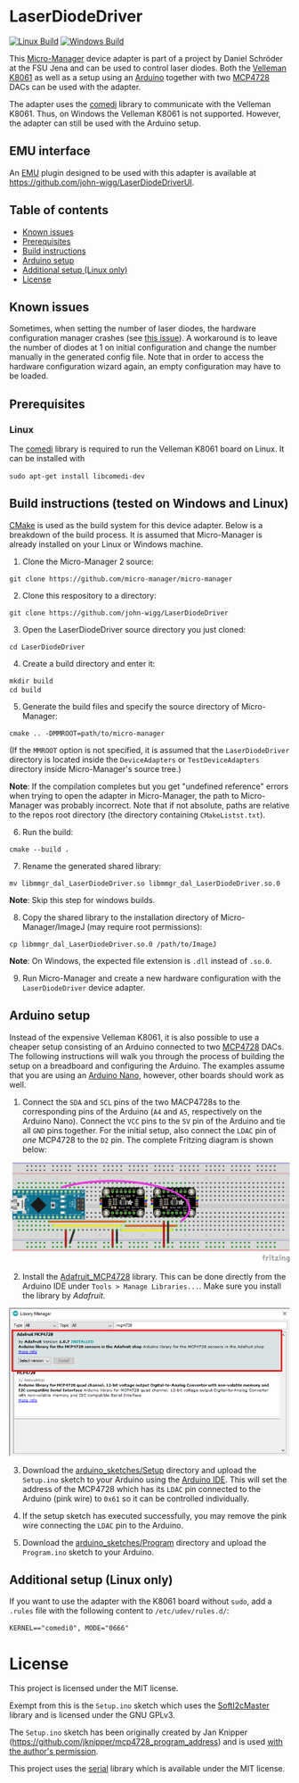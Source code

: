 # LaserDiodeDriver

[![Linux Build](https://github.com/john-wigg/LaserDiodeDriver/workflows/linux%20build/badge.svg)](https://github.com/john-wigg/LaserDiodeDriver/actions)
[![Windows Build](https://github.com/john-wigg/LaserDiodeDriver/workflows/windows%20build/badge.svg)](https://github.com/john-wigg/LaserDiodeDriver/actions)

This [Micro-Manager](https://github.com/micro-manager/micro-manager) device adapter is part of a project by Daniel Schröder at the FSU Jena and can be used to control laser diodes. Both the [Velleman K8061](https://www.velleman.eu/products/view/?lang=en&id=364910) as well as a setup using an [Arduino](https://www.arduino.cc/) together with two [MCP4728](https://www.adafruit.com/product/4470) DACs can be used with the adapter.

The adapter uses the [comedi](https://www.comedi.org/) library to communicate with the Velleman K8061. Thus, on Windows the Velleman K8061 is not supported. However, the adapter can still be used with the Arduino setup.

## EMU interface

An [EMU](https://micro-manager.org/wiki/EMU) plugin designed to be used with this adapter is available at https://github.com/john-wigg/LaserDiodeDriverUI.

## Table of contents
* [Known issues](#known-issues)
* [Prerequisites](#prerequisites)
* [Build instructions](#build-instructions-tested-on-windows-and-linux)
* [Arduino setup](#arduino-setup)
* [Additional setup (Linux only)](#additional-setup-linux-only)
* [License](#license)

## Known issues

Sometimes, when setting the number of laser diodes, the hardware configuration manager crashes (see [this issue](https://github.com/john-wigg/LaserDiodeDriver/issues/1)). A workaround is to leave the number of diodes at 1 on initial configuration and change the number manually in the generated config file. Note that in order to access the hardware configuration wizard again, an empty configuration may have to be loaded.

## Prerequisites

### Linux

The [comedi](https://www.comedi.org/) library is required to run the Velleman K8061 board on Linux. It can be installed with

`sudo apt-get install libcomedi-dev`


## Build instructions (tested on Windows and Linux)

[CMake](https://cmake.org/) is used as the build system for this device adapter. Below is a breakdown of the build process. It is assumed that Micro-Manager is already installed on your Linux or Windows machine.

1. Clone the Micro-Manager 2 source:
```
git clone https://github.com/micro-manager/micro-manager
```

2. Clone this respository to a directory:
```
git clone https://github.com/john-wigg/LaserDiodeDriver
```

3. Open the LaserDiodeDriver source directory you just cloned:
```
cd LaserDiodeDriver
```

4. Create a build directory and enter it:
```
mkdir build
cd build
```

5. Generate the build files and specify the source directory of Micro-Manager:
```
cmake .. -DMMROOT=path/to/micro-manager
```
(If the `MMROOT` option is not specified, it is assumed that the `LaserDiodeDriver` directory is located inside the `DeviceAdapters` or `TestDeviceAdapters` directory inside Micro-Manager's source tree.)

**Note**: If the compilation completes but you get "undefined reference" errors when trying to open the adapter in Micro-Manager, the path to Micro-Manager was probably incorrect. Note that if not absolute, paths are relative to the repos root directory (the directory containing `CMakeListst.txt`).

6. Run the build:
```
cmake --build .
```

7. Rename the generated shared library:
```
mv libmmgr_dal_LaserDiodeDriver.so libmmgr_dal_LaserDiodeDriver.so.0
```

**Note**: Skip this step for windows builds.

8. Copy the shared library to the installation directory of Micro-Manager/ImageJ (may require root permissions):
```
cp libmmgr_dal_LaserDiodeDriver.so.0 /path/to/ImageJ
```

**Note**: On Windows, the expected file extension is `.dll` instead of `.so.0`.

9. Run Micro-Manager and create a new hardware configuration with the `LaserDiodeDriver` device adapter.

## Arduino setup

Instead of the expensive Velleman K8061, it is also possible to use a cheaper setup consisting of an Arduino connected to two [MCP4728](https://learn.adafruit.com/adafruit-mcp4728-i2c-quad-dac) DACs. The following instructions will walk you through the process of building the setup on a breadboard and configuring the Arduino. The examples assume that you are using an [Arduino Nano](https://store.arduino.cc/arduino-nano), however, other boards should work as well.

1. Connect the `SDA` and `SCL` pins of the two MACP4728s to the corresponding pins of the Arduino (`A4` and `A5`, respectively on the Arduino Nano). Connect the `VCC` pins to the `5V` pin of the Arduino and tie all `GND` pins together. For the initial setup, also connect the `LDAC` pin of *one* MCP4728 to the `D2` pin. The complete Fritzing diagram is shown below:

![](media/fritzings/arduino_breadboard.png)

2. Install the [Adafruit_MCP4728](https://github.com/adafruit/Adafruit_MCP4728) library. This can be done directly from the Arduino IDE under `Tools > Manage Libraries...`. Make sure you install the library by *Adafruit*.

![](media/library_manager.png)

3. Download the [arduino_sketches/Setup](arduino_sketches/Setup) directory and upload the `Setup.ino` sketch to your Arduino using the [Arduino IDE](https://www.arduino.cc/en/software). This will set the address of the MCP4728 which has its `LDAC` pin connected to the Arduino (pink wire) to `0x61` so it can be controlled individually.

4. If the setup sketch has executed successfully, you may remove the pink wire connecting the `LDAC` pin to the Arduino.
 
5. Download the [arduino_sketches/Program](arduino_sketches/Program) directory and upload the `Program.ino` sketch to your Arduino.

## Additional setup (Linux only)

If you want to use the adapter with the K8061 board without `sudo`, add a `.rules` file with the following content to `/etc/udev/rules.d/`:

```
KERNEL=="comedi0", MODE="0666"
```

# License

This project is licensed under the MIT license.

Exempt from this is the `Setup.ino` sketch which uses the [SoftI2cMaster](https://github.com/TrippyLighting/SoftI2cMaster) library and is licensed under the GNU GPLv3.

The `Setup.ino` sketch has been originally created by Jan Knipper (https://github.com/jknipper/mcp4728_program_address) and is used [with the author's permission](https://github.com/jknipper/mcp4728_program_address/issues/1).

This project uses the [serial](https://github.com/wjwwood/serial) library which is available under the MIT license.
